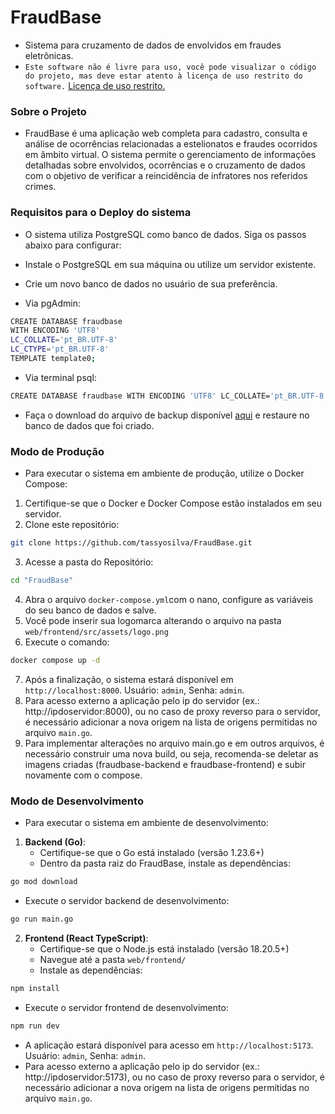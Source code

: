 # FraudBase
- Sistema para cruzamento de dados de envolvidos em fraudes eletrônicas.
- `Este software não é livre para uso, você pode visualizar o código do projeto, mas deve estar atento à licença de uso restrito do software.` [Licença de uso restrito.](https://github.com/tassyosilva/FraudBase/blob/main/LICENSE)

### Sobre o Projeto
- FraudBase é uma aplicação web completa para cadastro, consulta e análise de ocorrências relacionadas a estelionatos e fraudes ocorridos em âmbito virtual. O sistema permite o gerenciamento de informações detalhadas sobre envolvidos, ocorrências e o cruzamento de dados com o objetivo de verificar a reincidência de infratores nos referidos crimes.

### Requisitos para o Deploy do sistema
- O sistema utiliza PostgreSQL como banco de dados. Siga os passos abaixo para configurar:

- Instale o PostgreSQL em sua máquina ou utilize um servidor existente.

- Crie um novo banco de dados no usuário de sua preferência.
- Via pgAdmin:
```bash
CREATE DATABASE fraudbase 
WITH ENCODING 'UTF8' 
LC_COLLATE='pt_BR.UTF-8' 
LC_CTYPE='pt_BR.UTF-8'
TEMPLATE template0;
```
- Via terminal psql:
```bash
CREATE DATABASE fraudbase WITH ENCODING 'UTF8' LC_COLLATE='pt_BR.UTF-8' LC_CTYPE='pt_BR.UTF-8' TEMPLATE template0;
```
- Faça o download do arquivo de backup disponível [aqui](bd_fraudbase) e restaure no banco de dados que foi criado.

### Modo de Produção

- Para executar o sistema em ambiente de produção, utilize o Docker Compose:

1. Certifique-se que o Docker e Docker Compose estão instalados em seu servidor.
2. Clone este repositório:
```bash
git clone https://github.com/tassyosilva/FraudBase.git
```
3. Acesse a pasta do Repositório:
```bash
cd "FraudBase"
```
4. Abra o arquivo `docker-compose.yml`com o nano, configure as variáveis do seu banco de dados e salve.
5. Você pode inserir sua logomarca alterando o arquivo na pasta `web/frontend/src/assets/logo.png`
6. Execute o comando:
```bash
docker compose up -d
```
7. Após a finalização, o sistema estará disponível em `http://localhost:8000`. Usuário: `admin`, Senha: `admin`.
8. Para acesso externo a aplicação pelo ip do servidor (ex.: http://ipdoservidor:8000), ou no caso de proxy reverso para o servidor, é necessário adicionar a nova origem na lista de origens permitidas no arquivo `main.go`.
9. Para implementar alterações no arquivo main.go e em outros arquivos, é necessário construir uma nova build, ou seja, recomenda-se deletar as imagens criadas (fraudbase-backend e fraudbase-frontend) e subir novamente com o compose.

### Modo de Desenvolvimento
- Para executar o sistema em ambiente de desenvolvimento:

1. **Backend (Go)**:
   - Certifique-se que o Go está instalado (versão 1.23.6+)
   - Dentro da pasta raiz do FraudBase, instale as dependências:
```bash
go mod download
```
   - Execute o servidor backend de desenvolvimento:
```bash
go run main.go
```

2. **Frontend (React TypeScript)**:
   - Certifique-se que o Node.js está instalado (versão 18.20.5+)
   - Navegue até a pasta `web/frontend/`
   - Instale as dependências:

```bash
npm install
```

   - Execute o servidor frontend de desenvolvimento:

```bash
npm run dev
```
   - A aplicação estará disponível para acesso em `http://localhost:5173`. Usuário: `admin`, Senha: `admin`.
   - Para acesso externo a aplicação pelo ip do servidor (ex.: http://ipdoservidor:5173), ou no caso de proxy reverso para o servidor, é necessário adicionar a nova origem na lista de origens permitidas no arquivo `main.go`.